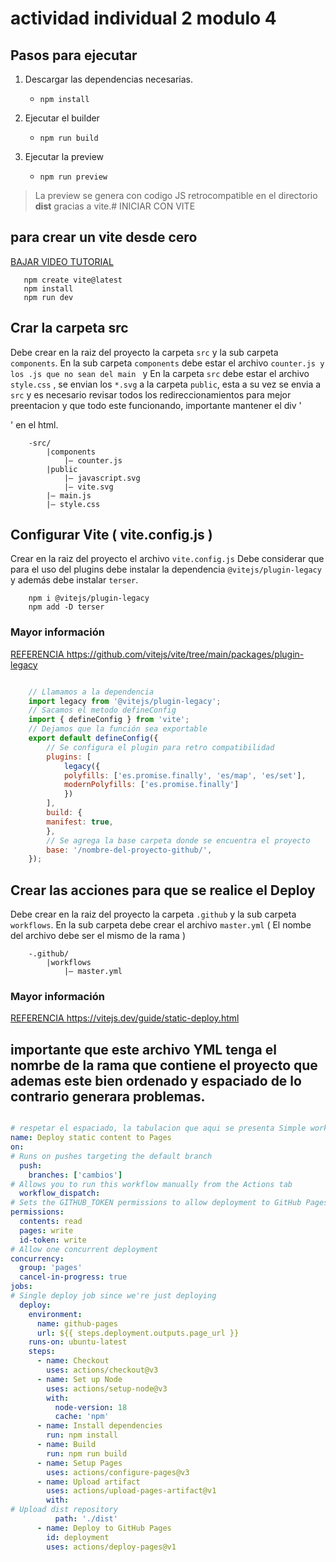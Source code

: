 # actividad individual 2 modulo 4

## Pasos para ejecutar

 1. Descargar las dependencias necesarias.
	 - `npm install`
	 
 2. Ejecutar el builder
	- `npm run build`
 3. Ejecutar la preview
	- `npm run preview`

> La preview se genera con codigo JS retrocompatible en el directorio **dist** gracias a vite.# INICIAR CON VITE

## para crear un vite desde cero
[ BAJAR VIDEO TUTORIAL ](https://drive.google.com/file/d/1josdj7yrJVu3c5eR0SLWAPdlveBm0ndO/view?usp=sharing)

```git
   npm create vite@latest
   npm install
   npm run dev
```
## Crar la carpeta src

Debe crear en la raiz del proyecto la carpeta `src` y la sub carpeta `components`. En la sub carpeta `components` debe estar el archivo `counter.js y los .js que no sean del main ` y En la carpeta `src` debe estar el archivo `style.css` , se envian los `*.svg` a la carpeta `public`, esta a su vez se envia a  `src` y es necesario revisar todos los redireccionamientos para mejor preentacion y que todo este funcionando, importante mantener el div '<div id="app"></div>' en el html.
~~~
	-src/
        |components
            |– counter.js
        |public
            |– javascript.svg
            |– vite.svg
        |– main.js
        |– style.css
~~~
## Configurar Vite ( vite.config.js )

Crear en la raiz del proyecto el archivo `vite.config.js`
Debe considerar que para el uso del plugins debe instalar la dependencia `@vitejs/plugin-legacy` y además debe instalar `terser`.

```git
    npm i @vitejs/plugin-legacy
    npm add -D terser
```
### Mayor información

[ REFERENCIA https://github.com/vitejs/vite/tree/main/packages/plugin-legacy ](https://github.com/vitejs/vite/tree/main/packages/plugin-legacy)

```javascript

    // Llamamos a la dependencia
    import legacy from '@vitejs/plugin-legacy';
    // Sacamos el metodo defineConfig
    import { defineConfig } from 'vite';
    // Dejamos que la función sea exportable
    export default defineConfig({
        // Se configura el plugin para retro compatibilidad
        plugins: [
            legacy({
            polyfills: ['es.promise.finally', 'es/map', 'es/set'],
            modernPolyfills: ['es.promise.finally']
            })
        ],
        build: {
		manifest: true,
	    },
        // Se agrega la base carpeta donde se encuentra el proyecto
        base: '/nombre-del-proyecto-github/',
    });

```

## Crear las acciones para que se realice el Deploy

Debe crear en la raiz del proyecto la carpeta `.github` y la sub carpeta `workflows`. En la sub carpeta debe crear el archivo `master.yml` ( El nombe del archivo debe ser el mismo de la rama )

~~~
	-.github/
        |workflows
            |– master.yml       
~~~

### Mayor información

[ REFERENCIA https://vitejs.dev/guide/static-deploy.html ](https://vitejs.dev/guide/static-deploy.html)
## importante que este archivo YML tenga el nomrbe de la rama que contiene el proyecto que ademas este bien ordenado y espaciado de lo contrario generara problemas.
```yml

# respetar el espaciado, la tabulacion que aqui se presenta Simple workflow for deploying static content to GitHub Pages
name: Deploy static content to Pages
on:
# Runs on pushes targeting the default branch
  push:
    branches: ['cambios']
# Allows you to run this workflow manually from the Actions tab
  workflow_dispatch:
# Sets the GITHUB_TOKEN permissions to allow deployment to GitHub Pages
permissions:
  contents: read
  pages: write
  id-token: write
# Allow one concurrent deployment
concurrency:
  group: 'pages'
  cancel-in-progress: true
jobs:
# Single deploy job since we're just deploying
  deploy:
    environment:
      name: github-pages
      url: ${{ steps.deployment.outputs.page_url }}
    runs-on: ubuntu-latest
    steps:
      - name: Checkout
        uses: actions/checkout@v3
      - name: Set up Node
        uses: actions/setup-node@v3
        with:
          node-version: 18
          cache: 'npm'
      - name: Install dependencies
        run: npm install
      - name: Build
        run: npm run build
      - name: Setup Pages
        uses: actions/configure-pages@v3
      - name: Upload artifact
        uses: actions/upload-pages-artifact@v1
        with:
# Upload dist repository
          path: './dist'
      - name: Deploy to GitHub Pages
        id: deployment
        uses: actions/deploy-pages@v1

```

